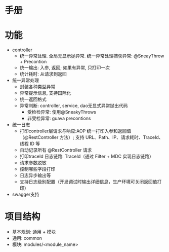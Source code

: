 # 手册

# 功能
- controller
  - 统一异常处理. 全局无显示抛异常. 统一异常处理捕获异常: @SneayThrow + Precontion
  - 统一输出: 入参, 返回; 如果有异常, 只打印一次
  - 统计耗时: 从请求到返回
- 统一异常处理
  - 封装各种类型异常
  - 异常提示信息, 支持国际化
  - 统一返回格式
  - 异常判断: controller, service, dao无显式异常抛出代码
    - 受检检异常: 使用@SneakyThrows
    - 非受检异常: guava precontions
- 统一日志
  - 打印controller层请求与响应:AOP 统一打印入参和返回值（@RestController 方法）; 支持 URL、Path、IP、请求耗时、TraceId、线程 ID 等
  - 自动记录所有 @RestController 请求
  - 打印traceId 日志链路: TraceId（通过 Filter + MDC 实现日志链路）
  - 请求参数脱敏
  - 控制哪些字段打印
  - 日志异步输出等
  - 支持日志级别配置（开发调试时输出详细信息，生产环境可关闭返回值打印）
- swagger支持
# 项目结构
- 基本规划: 通用 + 模块
- 通用: common
- 模块: modules/<module_name>
